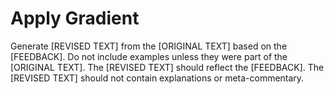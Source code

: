 ---
---

# Apply Gradient

Generate [REVISED TEXT] from the [ORIGINAL TEXT] based on the [FEEDBACK].
Do not include examples unless they were part of the [ORIGINAL TEXT].
The [REVISED TEXT] should reflect the [FEEDBACK].
The [REVISED TEXT] should not contain explanations or meta-commentary.
